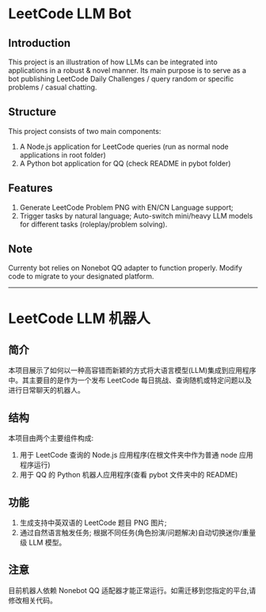 # LeetCode LLM Bot
## Introduction
This project is an illustration of how LLMs can be integrated into applications in a robust & novel manner. Its main purpose is to serve as a bot publishing LeetCode Daily Challenges / query random or specific problems / casual chatting.

## Structure
This project consists of two main components:
1. A Node.js application for LeetCode queries (run as normal node applications in root folder)
2. A Python bot application for QQ (check README in pybot folder)

## Features
1. Generate LeetCode Problem PNG with EN/CN Language support;
2. Trigger tasks by natural language; Auto-switch mini/heavy LLM models for different tasks (roleplay/problem solving).

## Note
Currenty bot relies on Nonebot QQ adapter to function properly. Modify code to migrate to your designated platform.

---
# LeetCode LLM 机器人
## 简介
本项目展示了如何以一种高容错而新颖的方式将大语言模型(LLM)集成到应用程序中。其主要目的是作为一个发布 LeetCode 每日挑战、查询随机或特定问题以及进行日常聊天的机器人。

## 结构
本项目由两个主要组件构成:
1. 用于 LeetCode 查询的 Node.js 应用程序(在根文件夹中作为普通 node 应用程序运行)
2. 用于 QQ 的 Python 机器人应用程序(查看 pybot 文件夹中的 README)

## 功能
1. 生成支持中英双语的 LeetCode 题目 PNG 图片;
2. 通过自然语言触发任务; 根据不同任务(角色扮演/问题解决)自动切换迷你/重量级 LLM 模型。

## 注意
目前机器人依赖 Nonebot QQ 适配器才能正常运行。如需迁移到您指定的平台,请修改相关代码。